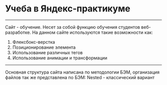 #  Учеба в Яндекс-практикуме
-----
Сайт - обучение. Несет за собой функцию обучения студентов веб-разработке. 
На данном сайте используются такие возможности как:
1. Флексбокс-верстка
2. Позиционирование элемента
3. Использование различных тегов
4. Использование анимации и трансформации
-----
Основная структура сайта написана по методологии БЭМ, организация файлов так же представлена по БЭМ: Nested - классический вариант